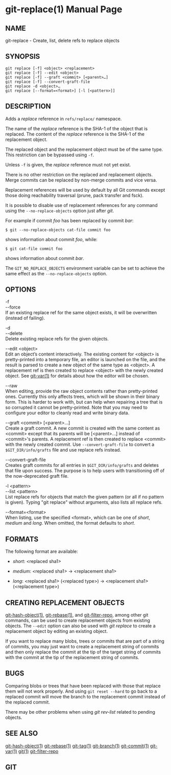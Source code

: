 git-replace(1) Manual Page
==========================

NAME
----

git-replace - Create, list, delete refs to replace objects

SYNOPSIS
--------

    git replace [-f] <object> <replacement>
    git replace [-f] --edit <object>
    git replace [-f] --graft <commit> [<parent>…​]
    git replace [-f] --convert-graft-file
    git replace -d <object>…​
    git replace [--format=<format>] [-l [<pattern>]]

DESCRIPTION
-----------

Adds a *replace* reference in `refs/replace/` namespace.

The name of the *replace* reference is the SHA-1 of the object that is replaced. The content of the *replace* reference is the SHA-1 of the replacement object.

The replaced object and the replacement object must be of the same type. This restriction can be bypassed using `-f`.

Unless `-f` is given, the *replace* reference must not yet exist.

There is no other restriction on the replaced and replacement objects. Merge commits can be replaced by non-merge commits and vice versa.

Replacement references will be used by default by all Git commands except those doing reachability traversal (prune, pack transfer and fsck).

It is possible to disable use of replacement references for any command using the `--no-replace-objects` option just after *git*.

For example if commit *foo* has been replaced by commit *bar*:

    $ git --no-replace-objects cat-file commit foo

shows information about commit *foo*, while:

    $ git cat-file commit foo

shows information about commit *bar*.

The `GIT_NO_REPLACE_OBJECTS` environment variable can be set to achieve the same effect as the `--no-replace-objects` option.

OPTIONS
-------

-f  
--force  
If an existing replace ref for the same object exists, it will be overwritten (instead of failing).

-d  
--delete  
Delete existing replace refs for the given objects.

--edit &lt;object&gt;  
Edit an object’s content interactively. The existing content for &lt;object&gt; is pretty-printed into a temporary file, an editor is launched on the file, and the result is parsed to create a new object of the same type as &lt;object&gt;. A replacement ref is then created to replace &lt;object&gt; with the newly created object. See [git-var(1)](git-var.html) for details about how the editor will be chosen.

--raw  
When editing, provide the raw object contents rather than pretty-printed ones. Currently this only affects trees, which will be shown in their binary form. This is harder to work with, but can help when repairing a tree that is so corrupted it cannot be pretty-printed. Note that you may need to configure your editor to cleanly read and write binary data.

 --graft &lt;commit&gt; \[&lt;parent&gt;…​\]   
Create a graft commit. A new commit is created with the same content as &lt;commit&gt; except that its parents will be \[&lt;parent&gt;…​\] instead of &lt;commit&gt;'s parents. A replacement ref is then created to replace &lt;commit&gt; with the newly created commit. Use `--convert-graft-file` to convert a `$GIT_DIR/info/grafts` file and use replace refs instead.

--convert-graft-file  
Creates graft commits for all entries in `$GIT_DIR/info/grafts` and deletes that file upon success. The purpose is to help users with transitioning off of the now-deprecated graft file.

-l &lt;pattern&gt;  
--list &lt;pattern&gt;  
List replace refs for objects that match the given pattern (or all if no pattern is given). Typing "git replace" without arguments, also lists all replace refs.

--format=&lt;format&gt;  
When listing, use the specified &lt;format&gt;, which can be one of *short*, *medium* and *long*. When omitted, the format defaults to *short*.

FORMATS
-------

The following format are available:

-   *short*: &lt;replaced sha1&gt;

-   *medium*: &lt;replaced sha1&gt; → &lt;replacement sha1&gt;

-   *long*: &lt;replaced sha1&gt; (&lt;replaced type&gt;) → &lt;replacement sha1&gt; (&lt;replacement type&gt;)

CREATING REPLACEMENT OBJECTS
----------------------------

[git-hash-object(1)](git-hash-object.html), [git-rebase(1)](git-rebase.html), and [git-filter-repo](https://github.com/newren/git-filter-repo), among other git commands, can be used to create replacement objects from existing objects. The `--edit` option can also be used with *git replace* to create a replacement object by editing an existing object.

If you want to replace many blobs, trees or commits that are part of a string of commits, you may just want to create a replacement string of commits and then only replace the commit at the tip of the target string of commits with the commit at the tip of the replacement string of commits.

BUGS
----

Comparing blobs or trees that have been replaced with those that replace them will not work properly. And using `git reset --hard` to go back to a replaced commit will move the branch to the replacement commit instead of the replaced commit.

There may be other problems when using *git rev-list* related to pending objects.

SEE ALSO
--------

[git-hash-object(1)](git-hash-object.html) [git-rebase(1)](git-rebase.html) [git-tag(1)](git-tag.html) [git-branch(1)](git-branch.html) [git-commit(1)](git-commit.html) [git-var(1)](git-var.html) [git(1)](git.html) [git-filter-repo](https://github.com/newren/git-filter-repo)

GIT
---
